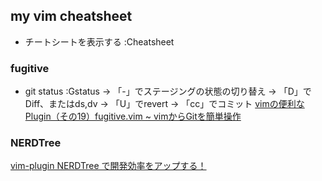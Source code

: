 ## my vim cheatsheet

- チートシートを表示する
  :Cheatsheet

### fugitive

- git status
  :Gstatus
   → 「-」でステージングの状態の切り替え
   → 「D」でDiff、またはds,dv
   → 「U」でrevert
   → 「cc」でコミット
   [vimの便利なPlugin（その19）fugitive.vim ~ vimからGitを簡単操作](http://engineerspirit.com/2017/05/13/post-1308/)

### NERDTree
   [vim-plugin NERDTree で開発効率をアップする！](https://qiita.com/zwirky/items/0209579a635b4f9c95ee)
